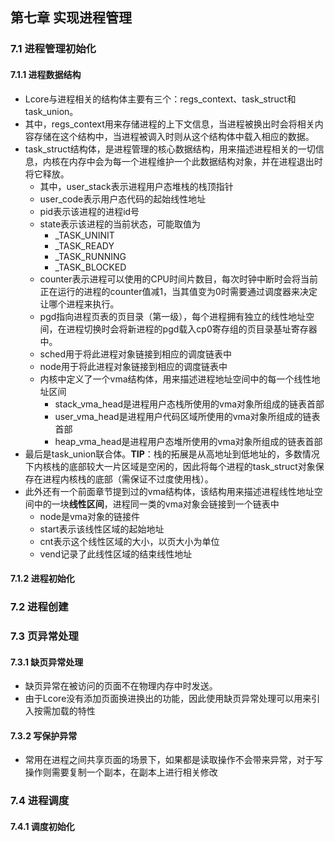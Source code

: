 ## 第七章 实现进程管理

### 7.1 进程管理初始化

#### 7.1.1 进程数据结构

- Lcore与进程相关的结构体主要有三个：regs_context、task_struct和task_union。
- 其中，regs_context用来存储进程的上下文信息，当进程被换出时会将相关内容存储在这个结构中，当进程被调入时则从这个结构体中载入相应的数据。
- task_struct结构体，是进程管理的核心数据结构，用来描述进程相关的一切信息，内核在内存中会为每一个进程维护一个此数据结构对象，并在进程退出时将它释放。
  - 其中，user_stack表示进程用户态堆栈的栈顶指针
  - user_code表示用户态代码的起始线性地址
  - pid表示该进程的进程id号
  - state表示该进程的当前状态，可能取值为
    - _TASK_UNINIT
    - _TASK_READY
    - _TASK_RUNNING
    - _TASK_BLOCKED
  - counter表示进程可以使用的CPU时间片数目，每次时钟中断时会将当前正在运行的进程的counter值减1，当其值变为0时需要通过调度器来决定让哪个进程来执行。
  - pgd指向进程页表的页目录（第一级），每个进程拥有独立的线性地址空间，在进程切换时会将新进程的pgd载入cp0寄存组的页目录基址寄存器中。
  - sched用于将此进程对象链接到相应的调度链表中
  - node用于将此进程对象链接到相应的调度链表中
  - 内核中定义了一个vma结构体，用来描述进程地址空间中的每一个线性地址区间
    - stack_vma_head是进程用户态栈所使用的vma对象所组成的链表首部
    - user_vma_head是进程用户代码区域所使用的vma对象所组成的链表首部
    - heap_vma_head是进程用户态堆所使用的vma对象所组成的链表首部
- 最后是task_union联合体。**TIP**：栈的拓展是从高地址到低地址的，多数情况下内核栈的底部较大一片区域是空闲的，因此将每个进程的task_struct对象保存在进程内核栈的底部（需保证不过度使用栈）。
- 此外还有一个前面章节提到过的vma结构体，该结构用来描述进程线性地址空间中的一块**线性区间**，进程同一类的vma对象会链接到一个链表中
  - node是vma对象的链接件
  - start表示该线性区域的起始地址
  - cnt表示这个线性区域的大小，以页大小为单位
  - vend记录了此线性区域的结束线性地址

#### 7.1.2 进程初始化

### 7.2 进程创建

### 7.3 页异常处理

#### 7.3.1 缺页异常处理

- 缺页异常在被访问的页面不在物理内存中时发送。
- 由于Lcore没有添加页面换进换出的功能，因此使用缺页异常处理可以用来引入按需加载的特性

#### 7.3.2 写保护异常

- 常用在进程之间共享页面的场景下，如果都是读取操作不会带来异常，对于写操作则需要复制一个副本，在副本上进行相关修改

### 7.4 进程调度

#### 7.4.1 调度初始化

